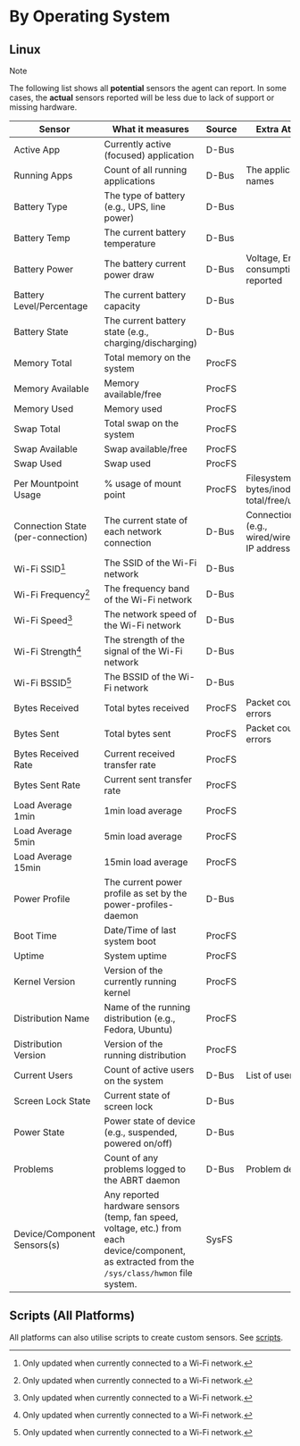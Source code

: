 <!--
 Copyright (c) 2023 Joshua Rich <joshua.rich@gmail.com>

 This software is released under the MIT License.
 https://opensource.org/licenses/MIT
-->

# By Operating System

## Linux

> [!NOTE]
> The following list shows all **potential** sensors the agent can
> report. In some cases, the **actual** sensors reported will be less due to
> lack of support or missing hardware.

| Sensor | What it measures | Source | Extra Attributes |
|--------|------------------|--------|-------------------|
| Active App | Currently active (focused) application | D-Bus | |
| Running Apps | Count of all running applications | D-Bus | The application names |
| Battery Type | The type of battery (e.g., UPS, line power) | D-Bus | |
| Battery Temp | The current battery temperature | D-Bus | |
| Battery Power | The battery current power draw | D-Bus | Voltage, Energy consumption, where reported |
| Battery Level/Percentage | The current battery capacity | D-Bus | |
| Battery State | The current battery state (e.g., charging/discharging) | D-Bus | |
| Memory Total | Total memory on the system | ProcFS | |
| Memory Available | Memory available/free | ProcFS | |
| Memory Used | Memory used | ProcFS | |
| Swap Total | Total swap on the system | ProcFS | |
| Swap Available | Swap available/free | ProcFS | |
| Swap Used | Swap used | ProcFS | |
| Per Mountpoint Usage | % usage of mount point | ProcFS |  Filesystem type, bytes/inode total/free/used |
| Connection State (per-connection) | The current state of each network connection | D-Bus | Connection type (e.g., wired/wireless/VPN), IP addresses |
| Wi-Fi SSID[^1] | The SSID of the Wi-Fi network | D-Bus | |
| Wi-Fi Frequency[^1] | The frequency band of the Wi-Fi network | D-Bus | |
| Wi-Fi Speed[^1] | The network speed of the Wi-Fi network | D-Bus | |
| Wi-Fi Strength[^1] | The strength of the signal of the Wi-Fi network | D-Bus | |
| Wi-Fi BSSID[^1] | The BSSID of the Wi-Fi network | D-Bus | |
| Bytes Received | Total bytes received | ProcFS | Packet count, drops, errors |
| Bytes Sent | Total bytes sent | ProcFS | Packet count, drops, errors |
| Bytes Received Rate | Current received transfer rate  | ProcFS | |
| Bytes Sent Rate | Current sent transfer rate | ProcFS | |
| Load Average 1min | 1min load average | ProcFS |  |
| Load Average 5min | 5min load average | ProcFS |  |
| Load Average 15min | 15min load average | ProcFS |  |
| Power Profile | The current power profile as set by the power-profiles-daemon | D-Bus | |
| Boot Time | Date/Time of last system boot | ProcFS |  |
| Uptime | System uptime | ProcFS | |
| Kernel Version | Version of the currently running kernel | ProcFS | |
| Distribution Name | Name of the running distribution (e.g., Fedora, Ubuntu) | ProcFS | |
| Distribution Version | Version of the running distribution | ProcFS | |
| Current Users | Count of active users on the system | D-Bus | List of usernames |
| Screen Lock State | Current state of screen lock | D-Bus | |
| Power State | Power state of device (e.g., suspended, powered on/off) | D-Bus | |
| Problems | Count of any problems logged to the ABRT daemon | D-Bus |  Problem details |
| Device/Component Sensors(s) | Any reported hardware sensors (temp, fan speed, voltage, etc.) from each device/component, as extracted from the `/sys/class/hwmon` file system. | SysFS |  |

[^1]: Only updated when currently connected to a Wi-Fi network.

## Scripts (All Platforms)

All platforms can also utilise scripts to create custom sensors. See [scripts](scripts.md).
